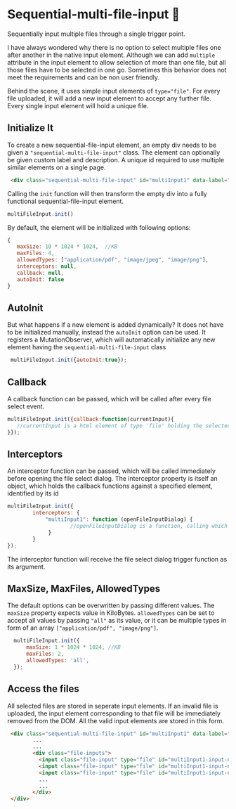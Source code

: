 # Sequential-multi-file-input :paperclip:
Sequentially input multiple files through a single trigger point. 

I have always wondered why there is no option to select multiple files one after another in the native input element. Although we can add ```multiple``` attribute in the input element to allow selection of more than one file, but all those files have to be selected in one go. Sometimes this behavior does not meet the requirements and can be non user friendly.

Behind the scene, it uses simple input elements of `type="file"`. For every file uploaded, it will add a new input element to accept any further file. Every single input element will hold a unique file.

## Initialize It

To create a new sequential-file-input element, an empty div needs to be given a `"sequential-multi-file-input"` class. The element can optionally be given custom label and description. A unique id required to use multiple similar elements on a single page.
```html
 <div class="sequential-multi-file-input" id="multiInput1" data-label="Upload documents" data-description="Document description"></div>
```
Calling the `init` function will then transform the empty div into a fully functional sequential-file-input element. 
```javascript 
multiFileInput.init()
```

By default, the element will be initialized with following options:
```javascript
{
   maxSize: 10 * 1024 * 1024,  //KB
   maxFiles: 4,
   allowedTypes: ["application/pdf", "image/jpeg", "image/png"],
   interceptors: null,
   callback: null,
   autoInit: false
}
```
## AutoInit
But what happens if a new element is added dynamically? It does not have to be initialized manually, instead the `autoInit` option can be used. It registers a MutationObserver, which will automatically initialize any new element having the `sequential-multi-file-input` class
```javascript
 multiFileInput.init({autoInit:true});
```

 ## Callback
A callback function can be passed, which will be called after every file select event.
```javascript
multiFileInput.init({callback:function(currentInput){
   //currentInput is a html element of type 'file' holding the selected file
}});
```
## Interceptors
An interceptor function can be passed, which will be called immediately before opening the file select dialog.
The interceptor property is itself an object, which holds the callback functions against a specified element, identified by its id
```javascript
multiFileInput.init({
        interceptors: {
            "multiInput1": function (openFileInputDialog) {
                    //openFileInputDialog is a function, calling which will open the file select dialog
             }
        }
});
```
The interceptor function will receive the file select dialog trigger function as its argument.

## MaxSize, MaxFiles, AllowedTypes
The default options can be overwritten by passing different values. The `maxSize` property expects value in KiloBytes. 
`allowedTypes` can be set to accept all values by passing `"all"` as its value, or it can be multiple types in form of an array         `["application/pdf", "image/png"]`.

```javascript
  multiFileInput.init({
      maxSize: 1 * 1024 * 1024, //KB
      maxFiles: 2,
      allowedTypes: 'all',
  });
```
## Access the files
All selected files are stored in seperate input elements. If an invalid file is uploaded, the input element corresponding to that file will be immediately removed from the DOM. All the valid input elements are stored in this form.
```html
 <div class="sequential-multi-file-input" id="multiInput1" data-label="Upload documents">
        ...
        ...
        <div class="file-inputs"> 
          <input class="file-input" type="file" id="multiInput1-input-n-1">
          <input class="file-input" type="file" id="multiInput1-input-n-2">
          <input class="file-input" type="file" id="multiInput1-input-n-3">
          ...
          ...
        </div>
 </div>
```

